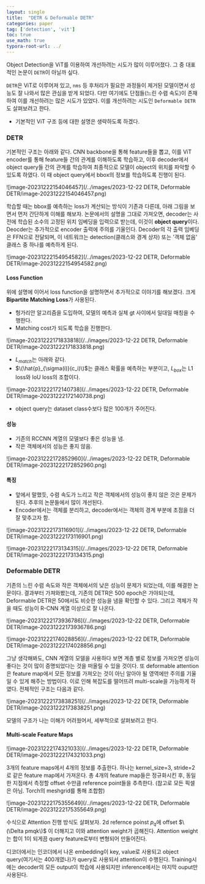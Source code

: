 ```yaml
---
layout: single
title:  "DETR & Deformable DETR"
categories: paper
tag: ['detection', 'vit']
toc: true
use_math: true
typora-root-url: ../                                                                                                                                                                                                                                                                                                                                                                                                                                                                                                                                                                                                                                                                                                                                                                                                                                                                                  
---
```


Object Detection을 ViT를 이용하여 개선하려는 시도가 많이 이루어졌다. 그 중 대표적인 논문이 `DETR`이 아닐까 싶다.

`DETR`은 ViT로 이루어져 있고, `nms` 등 후처리가 필요한 과정들이 제거된 모델이면서 성능도 잘 나와서 많은 관심을 받게 되었다. 다만 여기에도 단점들(느린 수렴 속도)이 존재하여 이를 개선하려는 많은 시도가 있었다. 이를 개선하려는 시도인 `Deformable DETR`도 살펴보려고 한다.

- 기본적인 ViT 구조 등에 대한 설명은 생략하도록 하겠다.

### DETR

기본적인 구조는 아래와 같다. CNN backbone을 통해 feature들을 뽑고, 이를 ViT encoder를 통해 feature들 간의 관계를 이해하도록 학습하고, 이후 decoder에서 object query들 간의 관계를 학습하여 최종적으로 모델이 object의 위치를 파악할 수 있도록 하였다. 이 때 object query에서 bbox의 정보를 학습하도록 진행이 된다.

![image-20231222154046457](/../images/2023-12-22 DETR, Deformable DETR/image-20231222154046457.png)



학습할 때는 bbox를 예측하는 loss가 계산되는 방식이 기존과 다른데, 아래 그림을 보면서 먼저 간단하게 이해를 해보자. 논문에서의 설명을 그대로 가져오면, decoder는 사전에 학습된 소수의 고정된 위치 임베딩을 입력으로 받는데, 이것이 **object query**이다. Deocder는 추가적으로 encoder 출력에 주의를 기울인다. Decoder의 각 출력 임베딩은 FFN으로 전달되며, 이 네트워크는 detection(클래스와 경계 상자) 또는 '객체 없음' 클래스 중 하나를 예측하게 된다. 

![image-20231222154954582](/../images/2023-12-22 DETR, Deformable DETR/image-20231222154954582.png)



#### Loss Function

위에 설명에 이어서 loss function을 설명하면서 추가적으로 이야기를 해보겠다. 크게 **Bipartite Matching Loss**가 사용된다.

- 헝가리안 알고리즘을 도입하여, 모델의 예측과 실체 gt 사이에서 일대일 매칭을 수행한다. 
- Matching cost가 되도록 학습을 진행한다.

![image-20231222171833818](/../images/2023-12-22 DETR, Deformable DETR/image-20231222171833818.png)

- $L_{match}$는 아래와 같다. 
- $\(\hat{p}_{\sigma(i)}(c_i)\)$는 클래스 확률을 예측하는 부분이고, $L_{box}$는 L1 loss와 IoU loss의 조합이다.

![image-20231222172140738](/../images/2023-12-22 DETR, Deformable DETR/image-20231222172140738.png)

- object query는 dataset class수보다 많은 100개가 주어진다.



#### 성능

- 기존의 RCCNN 계열의 모델보다 좋은 성능을 냄.
- 작은 객체에서의 성능은 좋지 않음.

![image-20231222172852960](/../images/2023-12-22 DETR, Deformable DETR/image-20231222172852960.png)



#### 특징

- 앞에서 말했듯, 수렴 속도가 느리고 작은 객체에서의 성능이 좋지 않은 것은 문제가 된다. 추후의 논문들에서 많이 개선된다.
- Encoder에서는 객체를 분리하고, decoder에서는 객체의 경계 부분에 초점을 더 잘 맞추고자 함.

![image-20231222173116901](/../images/2023-12-22 DETR, Deformable DETR/image-20231222173116901.png)

![image-20231222173134315](/../images/2023-12-22 DETR, Deformable DETR/image-20231222173134315.png)



### Deformable DETR

기존의 느린 수렴 속도와 작은 객체에서의 낮은 성능이 문제가 되었는데, 이를 해결한 논문이다. 결과부터 가져와봤는데, 기존의 DETR은 500 epoch은 가야되는데, Deformable DETR은 50에서도 비슷한 성능을 냄을 확인할 수 있다. 그리고 객체가 작을 때도 성능이 R-CNN 계열 이상으로 잘 나온다.

![image-20231222173936786](/../images/2023-12-22 DETR, Deformable DETR/image-20231222173936786.png)

![image-20231222174028856](/../images/2023-12-22 DETR, Deformable DETR/image-20231222174028856.png)



그냥 생각해봐도, CNN 계열의 모델을 사용하다 보면 계층 별로 정보를 가져오면 성능이 좋다는 것이 많이 증명되었다는 것을 떠올릴 수 있을 것이다. 또 deformable attention은 feature map에서 모든 정보를 가져오는 것이 아닌 알아야 될 영역에만 주의를 기울일 수 있게 해주는 방법이다. 이로 인해 복잡도를 떨어뜨려 multi-scale을 가능하게 하였다. 전체적인 구조는 다음과 같다.

![image-20231222173838251](/../images/2023-12-22 DETR, Deformable DETR/image-20231222173838251.png)

모델의 구조가 나는 이해가 어려웠어서, 세부적으로 살펴보려고 한다.

#### Multi-scale Feature Maps

![image-20231222174321033](/../images/2023-12-22 DETR, Deformable DETR/image-20231222174321033.png)

3개의 feature maps에서 4개의 정보를 추출한다. 하나는 kernel_size=3, stride=2로 같은 feature map에서 가져온다. 총 4개의 feature map들은 정규화시킨 후, 동일한 지점에서 측정할 offset 수만큼 reference point들을 추측한다. (참고로 모든 픽셀은 아님. Torch의 meshgrid를 통해 조합함)

![image-20231222175355649](/../images/2023-12-22 DETR, Deformable DETR/image-20231222175355649.png)

수식으로 Attention 진행 방식도 살펴보자. 2d refernce poinst $p_q$에 offset $\(\Delta pmqk\)$ 이 더해지고 이와 attention weight가 곱해진다. Attention weight는 합이 1이 되게끔 query feature로부터 변형되어 만들어진다. 

디코더에서는 인코더에서 나온 embedding이 key, value로 사용되고 object query(여기서는 400개였나)가 query로 사용되서 attention이 수행된다. Training시에는 decoder의 모든 output이 학습에 사용되지만 inference에서는 마지막 ouput만 사용된다. 
